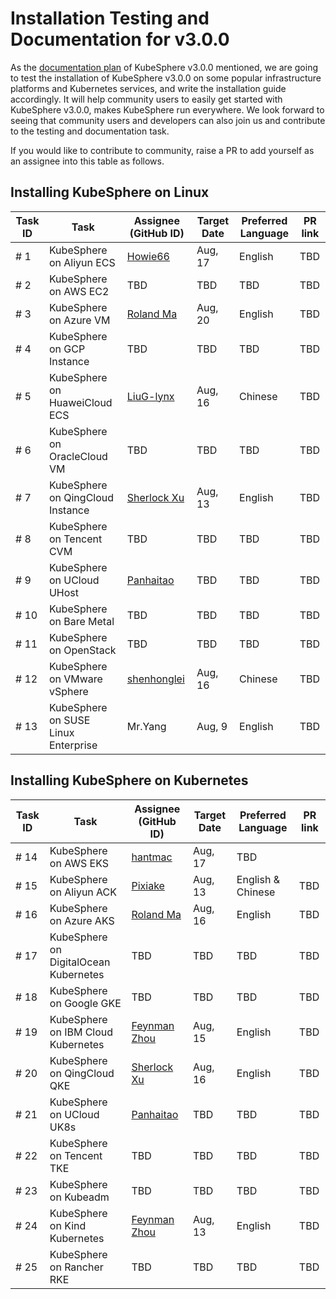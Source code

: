 # Installation Testing and Documentation for v3.0.0

As the [documentation plan](https://github.com/kubesphere/website/issues/113) of KubeSphere v3.0.0 mentioned, we are going to test the installation of KubeSphere v3.0.0 on some popular infrastructure platforms and Kubernetes services, and write the installation guide accordingly. It will help community users to easily get started with KubeSphere v3.0.0, makes KubeSphere run everywhere. We look forward to seeing that community users and developers can also join us and contribute to the testing and documentation task.

If you would like to contribute to community, raise a PR to add yourself as an assignee into this table as follows.

## Installing KubeSphere on Linux

| Task ID | Task | Assignee (GitHub ID) | Target Date | Preferred Language | PR link |
| --- | --- | --- | --- | --- | --- |
| # 1 | KubeSphere on Aliyun ECS | [Howie66](https://github.com/Howie66)  | Aug, 17 | English | TBD |
| # 2 | KubeSphere on AWS EC2 | TBD  | TBD | TBD | TBD |
| # 3 | KubeSphere on Azure VM | [Roland Ma](https://github.com/RolandMa1986) | Aug, 20 | English | TBD |
| # 4 | KubeSphere on GCP Instance | TBD  | TBD | TBD | TBD |
| # 5 | KubeSphere on HuaweiCloud ECS | [LiuG-lynx](https://github.com/LiuG-lynx)  | Aug, 16 | Chinese | TBD |
| # 6 | KubeSphere on OracleCloud VM | TBD  | TBD | TBD | TBD |
| # 7 | KubeSphere on QingCloud Instance |  [Sherlock Xu](https://github.com/Sherlock113) | Aug, 13 | English | TBD |
| # 8 | KubeSphere on Tencent CVM | TBD  | TBD | TBD | TBD |
| # 9 | KubeSphere on UCloud UHost | [Panhaitao](https://github.com/panhaitao)  | TBD | TBD | TBD |
| # 10 | KubeSphere on Bare Metal | TBD  | TBD | TBD | TBD |
| # 11 | KubeSphere on OpenStack | TBD  | TBD | TBD | TBD |
| # 12 | KubeSphere on VMware vSphere | [shenhonglei](https://github.com/shenhonglei)  | Aug, 16 | Chinese | TBD |
| # 13 | KubeSphere on SUSE Linux Enterprise | Mr.Yang  | Aug, 9 | English | TBD |

## Installing KubeSphere on Kubernetes

| Task ID | Task | Assignee (GitHub ID) | Target Date | Preferred Language | PR link |
| --- | --- | --- | --- | --- | --- |
| # 14 | KubeSphere on AWS EKS | [hantmac](https://github.com/hantmac)  | Aug, 17 | TBD |
| # 15 | KubeSphere on Aliyun ACK | [Pixiake](https://github.com/pixiake) | Aug, 13 | English & Chinese | TBD |
| # 16 | KubeSphere on Azure AKS | [Roland Ma](https://github.com/RolandMa1986) | Aug, 16 | English | TBD |
| # 17 | KubeSphere on DigitalOcean Kubernetes | TBD  | TBD | TBD | TBD |
| # 18 | KubeSphere on Google GKE | TBD  | TBD | TBD | TBD |
| # 19 | KubeSphere on IBM Cloud Kubernetes | [Feynman Zhou](https://github.com/FeynmanZhou)  | Aug, 15 | English | TBD |
| # 20 | KubeSphere on QingCloud QKE | [Sherlock Xu](https://github.com/Sherlock113) | Aug, 16 | English | TBD |
| # 21 | KubeSphere on UCloud UK8s | [Panhaitao](https://github.com/panhaitao) | TBD | TBD | TBD |
| # 22 | KubeSphere on Tencent TKE | TBD  | TBD | TBD | TBD |
| # 23 | KubeSphere on Kubeadm | TBD  | TBD | TBD | TBD |
| # 24 | KubeSphere on Kind Kubernetes | [Feynman Zhou](https://github.com/FeynmanZhou)  | Aug, 13 | English | TBD |
| # 25 | KubeSphere on Rancher RKE | TBD  | TBD | TBD | TBD |
